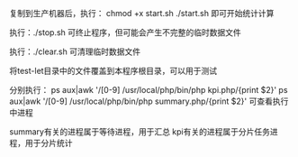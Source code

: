 复制到生产机器后，执行：
chmod +x start.sh
./start.sh
即可开始统计计算


执行：./stop.sh
可终止程序，但可能会产生不完整的临时数据文件


执行：./clear.sh
可清理临时数据文件


将test-let目录中的文件覆盖到本程序根目录，可以用于测试


分别执行：
ps aux|awk '/[0-9] \/usr\/local\/php\/bin\/php kpi\.php/{print $2}'
ps aux|awk '/[0-9] \/usr\/local\/php\/bin\/php summary\.php/{print $2}'
可查看执行中进程



summary有关的进程属于等待进程，用于汇总
kpi有关的进程属于分片任务进程，用于分片统计

